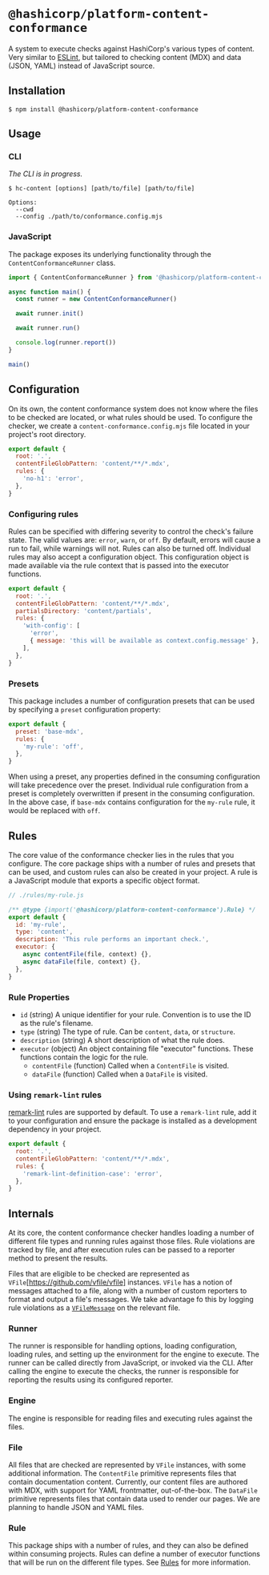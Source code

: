 # `@hashicorp/platform-content-conformance`

A system to execute checks against HashiCorp's various types of content. Very similar to [ESLint](https://eslint.org/), but tailored to checking content (MDX) and data (JSON, YAML) instead of JavaScript source.

## Installation

```shell
$ npm install @hashicorp/platform-content-conformance
```

## Usage

### CLI

_The CLI is in progress._

```shell
$ hc-content [options] [path/to/file] [path/to/file]

Options:
  --cwd
  --config ./path/to/conformance.config.mjs
```

### JavaScript

The package exposes its underlying functionality through the `ContentConformanceRunner` class.

```js
import { ContentConformanceRunner } from '@hashicorp/platform-content-conformance'

async function main() {
  const runner = new ContentConformanceRunner()

  await runner.init()

  await runner.run()

  console.log(runner.report())
}

main()
```

## Configuration

On its own, the content conformance system does not know where the files to be checked are located, or what rules should be used. To configure the checker, we create a `content-conformance.config.mjs` file located in your project's root directory.

```js
export default {
  root: '.',
  contentFileGlobPattern: 'content/**/*.mdx',
  rules: {
    'no-h1': 'error',
  },
}
```

### Configuring rules

Rules can be specified with differing severity to control the check's failure state. The valid values are: `error`, `warn`, or `off`. By default, errors will cause a run to fail, while warnings will not. Rules can also be turned off. Individual rules may also accept a configuration object. This configuration object is made available via the rule context that is passed into the executor functions.

```js
export default {
  root: '.',
  contentFileGlobPattern: 'content/**/*.mdx',
  partialsDirectory: 'content/partials',
  rules: {
    'with-config': [
      'error',
      { message: 'this will be available as context.config.message' },
    ],
  },
}
```

### Presets

This package includes a number of configuration presets that can be used by specifying a `preset` configuration property:

```js
export default {
  preset: 'base-mdx',
  rules: {
    'my-rule': 'off',
  },
}
```

When using a preset, any properties defined in the consuming configuration will take precedence over the preset. Individual rule configuration from a preset is completely overwritten if present in the consuming configuration. In the above case, if `base-mdx` contains configuration for the `my-rule` rule, it would be replaced with `off`.

## Rules

The core value of the conformance checker lies in the rules that you configure. The core package ships with a number of rules and presets that can be used, and custom rules can also be created in your project. A rule is a JavaScript module that exports a specific object format.

```js
// ./rules/my-rule.js

/** @type {import('@hashicorp/platform-content-conformance').Rule} */
export default {
  id: 'my-rule',
  type: 'content',
  description: 'This rule performs an important check.',
  executor: {
    async contentFile(file, context) {},
    async dataFile(file, context) {},
  },
}
```

### Rule Properties

- `id` (string) A unique identifier for your rule. Convention is to use the ID as the rule's filename.
- `type` (string) The type of rule. Can be `content`, `data`, or `structure`.
- `description` (string) A short description of what the rule does.
- `executor` (object) An object containing file "executor" functions. These functions contain the logic for the rule.
  - `contentFile` (function) Called when a `ContentFile` is visited.
  - `dataFile` (function) Called when a `DataFile` is visited.

### Using `remark-lint` rules

[remark-lint](https://github.com/remarkjs/remark-lint) rules are supported by default. To use a `remark-lint` rule, add it to your configuration and ensure the package is installed as a development dependency in your project.

```js
export default {
  root: '.',
  contentFileGlobPattern: 'content/**/*.mdx',
  rules: {
    'remark-lint-definition-case': 'error',
  },
}
```

## Internals

At its core, the content conformance checker handles loading a number of different file types and running rules against those files. Rule violations are tracked by file, and after execution rules can be passed to a reporter method to present the results.

Files that are eligible to be checked are represented as `VFile`[https://github.com/vfile/vfile] instances. `VFile` has a notion of messages attached to a file, along with a number of custom reporters to format and output a file's messages. We take advantage fo this by logging rule violations as a [`VFileMessage`](https://github.com/vfile/vfile-message) on the relevant file.

### Runner

The runner is responsible for handling options, loading configuration, loading rules, and setting up the environment for the engine to execute. The runner can be called directly from JavaScript, or invoked via the CLI. After calling the engine to execute the checks, the runner is responsible for reporting the results using its configured reporter.

### Engine

The engine is responsible for reading files and executing rules against the files.

### File

All files that are checked are represented by `VFile` instances, with some additional information. The `ContentFile` primitive represents files that contain documentation content. Currently, our content files are authored with MDX, with support for YAML frontmatter, out-of-the-box. The `DataFile` primitive represents files that contain data used to render our pages. We are planning to handle JSON and YAML files.

### Rule

This package ships with a number of rules, and they can also be defined within consuming projects. Rules can define a number of executor functions that will be run on the different file types. See [Rules](#rules) for more information.

